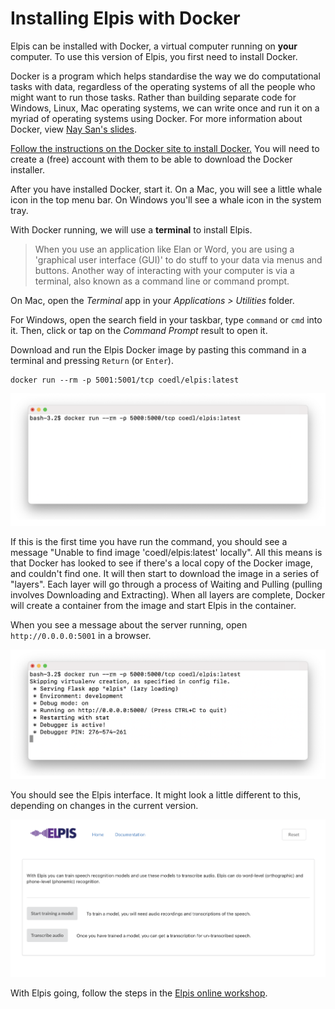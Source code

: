 # Installing Elpis with Docker

Elpis can be installed with Docker, a virtual computer running on **your** computer. To use this version of Elpis, you first need to install Docker.


Docker is a program which helps standardise the way we do computational tasks with data, regardless of the operating systems of all the people who might want to run those tasks. Rather than building separate code for Windows, Linux, Mac operating systems, we can write once and run it on a myriad of operating systems using Docker. For more information about Docker, view [Nay San's slides](http://goo.gl/qxQDPP).

[Follow the instructions on the Docker site to install Docker.](https://www.docker.com/products/docker-desktop)
You will need to create a (free) account with them to be able to download the Docker installer.


After you have installed Docker, start it. On a Mac, you will see a little whale icon in the top menu bar. On Windows you'll see a whale icon in the system tray.

With Docker running, we will use a **terminal** to install Elpis.

 > When you use an application like Elan or Word, you are using a 'graphical user interface (GUI)' to do stuff to your data via menus and buttons. Another way of interacting with your computer is via a terminal, also known as a command line or command prompt.

On Mac, open the *Terminal* app in your *Applications > Utilities* folder.

For Windows, open the search field in your taskbar, type  `command` or `cmd` into it. Then, click or tap on the *Command Prompt* result to open it.

Download and run the Elpis Docker image by pasting this command in a terminal and pressing `Return` (or `Enter`).

```
docker run --rm -p 5001:5001/tcp coedl/elpis:latest
```

![Docker run command](assets/elpis-workshop-with-docker/command-1-latest.png)

If this is the first time you have run the command, you should see a message "Unable to find image 'coedl/elpis:latest' locally". All this means is that Docker has looked to see if there's a local copy of the Docker image, and couldn't find one. It will then start to download the image in a series of "layers". Each layer will go through a process of Waiting and Pulling (pulling involves Downloading and Extracting). When all layers are complete, Docker will create a container from the image and start Elpis in the container.

When you see a message about the server running, open `http://0.0.0.0:5001` in a browser.

![Docker running](assets/elpis-workshop-with-docker/command-2-latest.png)


You should see the Elpis interface. It might look a little different to this, depending on changes in the current version.

![Docker welcome screen](assets/elpis-workshop-with-docker/10-welcome-latest.png)


With Elpis going, follow the steps in the [Elpis online workshop](elpis-workshop.html).
